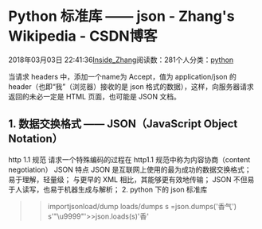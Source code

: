 
# Python 标准库 —— json - Zhang's Wikipedia - CSDN博客


2018年03月03日 22:41:36[Inside_Zhang](https://me.csdn.net/lanchunhui)阅读数：281个人分类：[python](https://blog.csdn.net/lanchunhui/article/category/5912917)



当请求 headers 中，添加一个name为 Accept，值为 application/json 的 header（也即“我”（浏览器）接收的是 json 格式的数据），这样，向服务器请求返回的未必一定是 HTML 页面，也可能是 JSON 文档。
## 1. 数据交换格式 —— JSON（JavaScript Object Notation）
http 1.1 规范
请求一个特殊编码的过程在 http1.1 规范中称为内容协商（content negotiation）
JSON 特点
JSON 是互联网上使用的最为成功的数据交换格式；
易于理解，轻量级；
与更早的 XML 相比，其能够更有效地传输；
JSON 不但易于人读写，也易于机器生成与解析；
2. python 下的 json 标准库
>>importjsonload/dump
loads/dumps
>> s =json.dumps('香气')
>> s'"\\u9999"'>>json.loads(s)'香'


